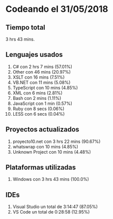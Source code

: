 # Codeando el 31/05/2018

## Tiempo total
3 hrs 43 mins.

## Lenguajes usados
1. C# con 2 hrs 7 mins (57.01%)
1. Other con 46 mins (20.97%)
1. XSLT con 16 mins (7.51%)
1. VB.NET con 11 mins (5.08%)
1. TypeScript con 10 mins (4.85%)
1. XML con 6 mins (2.81%)
1. Bash con 2 mins (1.11%)
1. JavaScript con 1 min (0.57%)
1. Ruby con 8 secs (0.06%)
1. LESS con 6 secs (0.04%)

## Proyectos actualizados
1. proyecto10.net con 3 hrs 22 mins (90.67%)
1. whatswrap con 10 mins (4.85%)
1. Unknown Project con 10 mins (4.48%)

## Plataformas utilizadas
1. Windows con 3 hrs 43 mins (100.0%)

## IDEs
1. Visual Studio un total de 3:14:47 (87.05%)
1. VS Code un total de 0:28:58 (12.95%)
